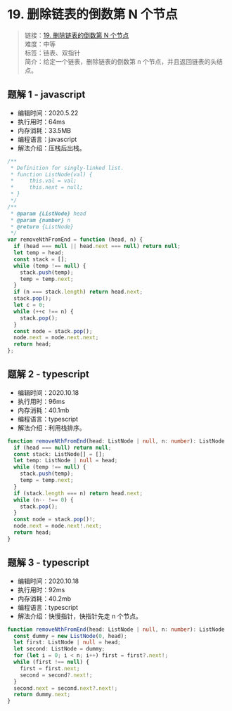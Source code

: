 # 19. 删除链表的倒数第 N 个节点

> 链接：[19. 删除链表的倒数第 N 个节点](https://leetcode-cn.com/problems/remove-nth-node-from-end-of-list/)  
> 难度：中等  
> 标签：链表、双指针  
> 简介：给定一个链表，删除链表的倒数第 n 个节点，并且返回链表的头结点。

## 题解 1 - javascript

- 编辑时间：2020.5.22
- 执行用时：64ms
- 内存消耗：33.5MB
- 编程语言：javascript
- 解法介绍：压栈后出栈。

```javascript
/**
 * Definition for singly-linked list.
 * function ListNode(val) {
 *     this.val = val;
 *     this.next = null;
 * }
 */
/**
 * @param {ListNode} head
 * @param {number} n
 * @return {ListNode}
 */
var removeNthFromEnd = function (head, n) {
  if (head === null || head.next === null) return null;
  let temp = head;
  const stack = [];
  while (temp !== null) {
    stack.push(temp);
    temp = temp.next;
  }
  if (n === stack.length) return head.next;
  stack.pop();
  let c = 0;
  while (++c !== n) {
    stack.pop();
  }
  const node = stack.pop();
  node.next = node.next.next;
  return head;
};
```

## 题解 2 - typescript

- 编辑时间：2020.10.18
- 执行用时：96ms
- 内存消耗：40.1mb
- 编程语言：typescript
- 解法介绍：利用栈排序。

```typescript
function removeNthFromEnd(head: ListNode | null, n: number): ListNode | null {
  if (head === null) return null;
  const stack: ListNode[] = [];
  let temp: ListNode | null = head;
  while (temp !== null) {
    stack.push(temp);
    temp = temp.next;
  }
  if (stack.length === n) return head.next;
  while (n-- !== 0) {
    stack.pop();
  }
  const node = stack.pop()!;
  node.next = node.next!.next;
  return head;
}
```

## 题解 3 - typescript

- 编辑时间：2020.10.18
- 执行用时：92ms
- 内存消耗：40.2mb
- 编程语言：typescript
- 解法介绍：快慢指针，快指针先走 n 个节点。

```typescript
function removeNthFromEnd(head: ListNode | null, n: number): ListNode | null {
  const dummy = new ListNode(0, head);
  let first: ListNode | null = head;
  let second: ListNode = dummy;
  for (let i = 0; i < n; i++) first = first?.next!;
  while (first !== null) {
    first = first.next;
    second = second?.next!;
  }
  second.next = second.next?.next!;
  return dummy.next;
}
```
